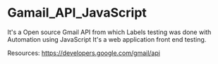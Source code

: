 # Gamail_API_JavaScript
It's a Open source Gmail API from which Labels testing was done with Automation using JavaScript
It's a web application  front end testing.

Resources:
https://developers.google.com/gmail/api
